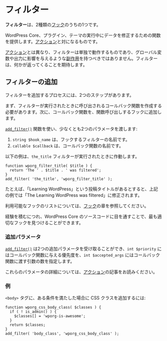 <!--
# Filters
-->

# フィルター

<!--
**Filters** are one of the two types of [Hooks](https://developer.wordpress.org/plugins/hooks/).
-->

**フィルター**は、2種類の[フック](https://ja.wordpress.org/team/handbook/plugin-development/hooks/)のうちの1つです。

<!--
They provide a way for functions to modify data during the execution of WordPress Core, plugins, and themes. They are the counterpart to [Actions](https://developer.wordpress.org/plugins/hooks/actions/).
-->

WordPress Core、プラグイン、テーマの実行中にデータを修正するための関数を提供します。[アクション](https://ja.wordpress.org/team/handbook/plugin-development/hooks/actions/)と対になるものです。

<!--
Unlike [Actions](https://developer.wordpress.org/plugins/hooks/actions/), filters are meant to work in an isolated manner, and should never have [side effects](https://en.wikipedia.org/wiki/Side_effect_(computer_science)) such as affecting global variables and output. Filters expect to have something returned back to them.
-->

[アクション](https://ja.wordpress.org/team/handbook/plugin-development/hooks/actions/)とは異なり、フィルターは単独で動作するものであり、グローバル変数や出力に影響を与えるような[副作用](https://en.wikipedia.org/wiki/Side_effect_(computer_science))を持つべきではありません。フィルターは、何かが返ってくることを期待します。

<!--
## Add Filter
-->

## フィルターの追加

<!--
The process of adding a filter includes two steps.
-->

フィルターを追加するプロセスには、2つのステップがあります。

<!--
First, you need to create a Callback function which will be called when the filter is run. Second, you need to add your Callback function to a hook which will perform the calling of the function.
-->

まず、フィルターが実行されたときに呼び出されるコールバック関数を作成する必要があります。次に、コールバック関数を、関数呼び出しするフックに追加します。

<!--
You will use the [`add_filter()`](https://developer.wordpress.org/reference/functions/add_filter/) function, passing at least two parameters:
-->

[`add_filter()`](https://developer.wordpress.org/reference/functions/add_filter/) 関数を使い、少なくとも2つのパラメータを渡します:

<!--
1. `string $hook_name` which is the name of the filter you’re hooking to, and
2. `callable $callback` the name of your callback function.
-->

1. `string $hook_name` は、フックするフィルターの名前です。
2. `callable $callback` は、コールバック関数の名前です。

<!--
The example below will run when the `the_title` filter is executed.
-->

以下の例は、`the_title` フィルターが実行されたときに作動します。

```
function wporg_filter_title( $title ) {
  return 'The ' . $title . ' was filtered';
}
add_filter( 'the_title', 'wporg_filter_title' );
```

<!--
Lets say we have a post title, "Learning WordPress", the above example will modify it to be "The Learning WordPress was filtered".
-->

たとえば、「Learning WordPress」という投稿タイトルがあるとすると、上記の例では「The Learning WordPress was filtered」に修正されます。

<!--
You can refer to the [Hooks](https://developer.wordpress.org/plugins/hooks/) chapter for a list of available hooks.
-->

利用可能なフックのリストについては、[フック](https://ja.wordpress.org/team/handbook/plugin-development/hooks/)の章を参照してください。

<!--
As you gain more experience, looking through WordPress Core source code will allow you to find the most appropriate hook.
-->

経験を積むにつれ、WordPress Core のソースコードに目を通すことで、最も適切なフックを見つけることができます。

<!--
### Additional Parameters
-->

### 追加パラメータ

<!--
[`add_filter()`](https://developer.wordpress.org/reference/functions/add_filter/) can accept two additional parameters, `int $priority` for the priority given to the callback function, and `int $accepted_args` for the number of arguments that will be passed to the callback function.
-->

[`add_filter()`](https://developer.wordpress.org/reference/functions/add_filter/) は2つの追加パラメータを受け取ることができ、`int $priority` にはコールバック関数に与える優先度を、`int $accepted_args` にはコールバック関数に渡す引数の数を指定します。

<!--
For detailed explanation of these parameters please read the article on [Actions](https://developer.wordpress.org/plugins/hooks/actions/).
-->

これらのパラメータの詳細については、[アクション](https://ja.wordpress.org/team/handbook/plugin-development/hooks/actions/)の記事をお読みください。

<!--
### Example
-->

### 例

<!--
To add a CSS class to the `<body>` tag when a certain condition is met:
-->

`<body>` タグに、ある条件を満たした場合に CSS クラスを追加するには:

```
function wporg_css_body_class( $classes ) {
  if ( ! is_admin() ) {
    $classes[] = 'wporg-is-awesome';
  }
  return $classes;
}
add_filter( 'body_class', 'wporg_css_body_class' );
```
